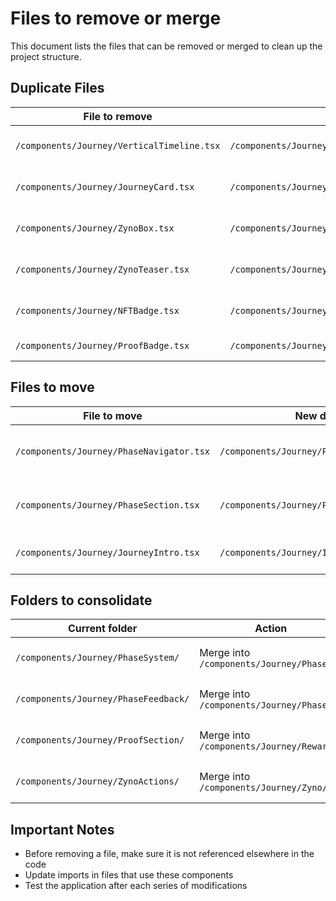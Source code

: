 # Files to remove or merge

This document lists the files that can be removed or merged to clean up the project structure.

## Duplicate Files

| File to remove                             | Replaced by                                         | Justification                                                |
| ------------------------------------------ | --------------------------------------------------- | ------------------------------------------------------------ |
| `/components/Journey/VerticalTimeline.tsx` | `/components/Journey/Timeline/VerticalTimeline.tsx` | Newer version with better typing in the Timeline folder      |
| `/components/Journey/JourneyCard.tsx`      | `/components/Journey/EnhancedJourneyCard.tsx`       | EnhancedJourneyCard is more complete with more features      |
| `/components/Journey/ZynoBox.tsx`          | `/components/Journey/Zyno/ZynoActions.tsx`          | Similar functionality, ZynoActions is more complete          |
| `/components/Journey/ZynoTeaser.tsx`       | `/components/Journey/Zyno/ZynoSimulator.tsx`        | Similar functionality, to be consolidated in the Zyno folder |
| `/components/Journey/NFTBadge.tsx`         | `/components/Journey/Rewards/RewardBadge.tsx`       | Renamed for clarity and moved to the Rewards folder          |
| `/components/Journey/ProofBadge.tsx`       | `/components/Journey/Rewards/RewardBadge.tsx`       | Similar functionality, to be consolidated                    |

## Files to move

| File to move                             | New destination                                 | Justification                        |
| ---------------------------------------- | ----------------------------------------------- | ------------------------------------ |
| `/components/Journey/PhaseNavigator.tsx` | `/components/Journey/Phases/PhaseNavigator.tsx` | Logical grouping of phase components |
| `/components/Journey/PhaseSection.tsx`   | `/components/Journey/Phases/PhaseSection.tsx`   | Logical grouping of phase components |
| `/components/Journey/JourneyIntro.tsx`   | `/components/Journey/Intro/JourneyIntro.tsx`    | Organization by functional domain    |

## Folders to consolidate

| Current folder                       | Action                                    | Justification                     |
| ------------------------------------ | ----------------------------------------- | --------------------------------- |
| `/components/Journey/PhaseSystem/`   | Merge into `/components/Journey/Phases/`  | Organization by functional domain |
| `/components/Journey/PhaseFeedback/` | Merge into `/components/Journey/Phases/`  | Organization by functional domain |
| `/components/Journey/ProofSection/`  | Merge into `/components/Journey/Rewards/` | Organization by functional domain |
| `/components/Journey/ZynoActions/`   | Merge into `/components/Journey/Zyno/`    | Organization by functional domain |

## Important Notes

- Before removing a file, make sure it is not referenced elsewhere in the code
- Update imports in files that use these components
- Test the application after each series of modifications
